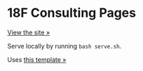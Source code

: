 # 18F Consulting Pages

[View the site »](https://pages.18f.gov/consulting/)

Serve locally by running `bash serve.sh`.

Uses [this template »](http://github.com/blacktm/standard-jekyll-template)
